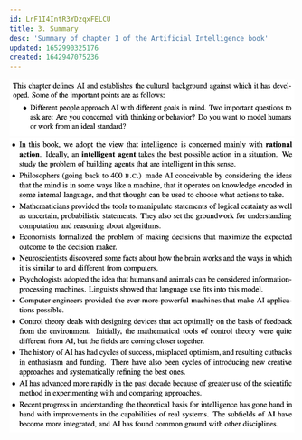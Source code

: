 ```yaml
---
id: LrF1I4IntR3YDzqxFELCU
title: 3. Summary
desc: 'Summary of chapter 1 of the Artificial Intelligence book'
updated: 1652990325176
created: 1642947075236
---
```

![](./assets/images/2022-01-23-15-11-50.png)
![](./assets/images/2022-01-23-15-12-04.png)
